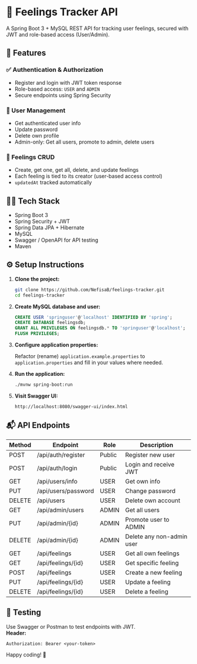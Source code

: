 # 📝 Feelings Tracker API

A Spring Boot 3 + MySQL REST API for tracking user feelings, secured with JWT and role-based access (User/Admin).

## 🚀 Features

### ✅ Authentication & Authorization
- Register and login with JWT token response
- Role-based access: `USER` and `ADMIN`
- Secure endpoints using Spring Security

### 👤 User Management
- Get authenticated user info
- Update password
- Delete own profile
- Admin-only: Get all users, promote to admin, delete users

### 💭 Feelings CRUD
- Create, get one, get all, delete, and update feelings
- Each feeling is tied to its creator (user-based access control)
- `updatedAt` tracked automatically

## 🧑‍💻 Tech Stack
- Spring Boot 3
- Spring Security + JWT
- Spring Data JPA + Hibernate
- MySQL
- Swagger / OpenAPI for API testing
- Maven

## ⚙️ Setup Instructions

1. **Clone the project:**

   ```bash
   git clone https://github.com/NefisaB/feelings-tracker.git
   cd feelings-tracker
   ```

2. **Create MySQL database and user:**

   ```sql
   CREATE USER 'springuser'@'localhost' IDENTIFIED BY 'spring';
   CREATE DATABASE feelingsdb;
   GRANT ALL PRIVILEGES ON feelingsdb.* TO 'springuser'@'localhost';
   FLUSH PRIVILEGES;
   ```

3. **Configure application properties:**

   Refactor (rename) `application.example.properties` to `application.properties` and fill in your values where needed.

4. **Run the application:**

   ```bash
   ./mvnw spring-boot:run
   ```

5. **Visit Swagger UI:**

   ```
   http://localhost:8080/swagger-ui/index.html
   ```

## 📬 API Endpoints

| Method | Endpoint            | Role   | Description               |
|--------|---------------------|--------|---------------------------|
| POST   | /api/auth/register  | Public | Register new user         |
| POST   | /api/auth/login     | Public | Login and receive JWT     |
| GET    | /api/users/info     | USER   | Get own info              |
| PUT    | /api/users/password | USER   | Change password           |
| DELETE | /api/users          | USER   | Delete own account        |
| GET    | /api/admin/users    | ADMIN  | Get all users             |
| PUT    | /api/admin/{id}     | ADMIN  | Promote user to ADMIN     |
| DELETE | /api/admin/{id}     | ADMIN  | Delete any non-admin user |
| GET    | /api/feelings       | USER   | Get all own feelings      |
| GET    | /api/feelings/{id}  | USER   | Get specific feeling      |
| POST   | /api/feelings       | USER   | Create a new feeling      |
| PUT    | /api/feelings/{id}  | USER   | Update a feeling          |
| DELETE | /api/feelings/{id}  | USER   | Delete a feeling          |

## 🧪 Testing

Use Swagger or Postman to test endpoints with JWT.  
**Header:**

```http
Authorization: Bearer <your-token>
```

Happy coding! 🎉
   



